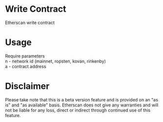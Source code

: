 # Write Contract
Etherscan write contract

# Usage
Require parameters <br />
n - network id (mainnet, ropsten, kovan, rinkenby) <br />
a - contract address

# Disclaimer
Please take note that this is a beta version feature and is provided on an "as is" and "as available" basis. Etherscan does not give any warranties and will not be liable for any loss, direct or indirect through continued use of this feature.

